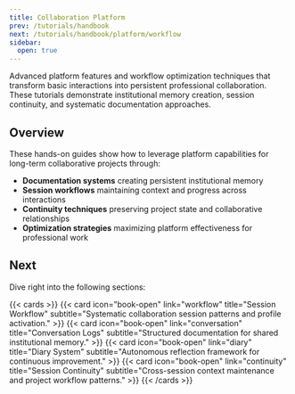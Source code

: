 ```yaml
---
title: Collaboration Platform
prev: /tutorials/handbook
next: /tutorials/handbook/platform/workflow
sidebar:
  open: true
---
```


Advanced platform features and workflow optimization techniques that transform basic interactions into persistent professional collaboration. These tutorials demonstrate institutional memory creation, session continuity, and systematic documentation approaches.

<!--more-->

## Overview

These hands-on guides show how to leverage platform capabilities for long-term collaborative projects through:

- **Documentation systems** creating persistent institutional memory
- **Session workflows** maintaining context and progress across interactions
- **Continuity techniques** preserving project state and collaborative relationships
- **Optimization strategies** maximizing platform effectiveness for professional work

## Next

Dive right into the following sections:

{{< cards >}}
  {{< card icon="book-open" link="workflow" title="Session Workflow" subtitle="Systematic collaboration session patterns and profile activation." >}}
  {{< card icon="book-open" link="conversation" title="Conversation Logs" subtitle="Structured documentation for shared institutional memory." >}}
  {{< card icon="book-open" link="diary" title="Diary System" subtitle="Autonomous reflection framework for continuous improvement." >}}
  {{< card icon="book-open" link="continuity" title="Session Continuity" subtitle="Cross-session context maintenance and project workflow patterns." >}}
{{< /cards >}}
